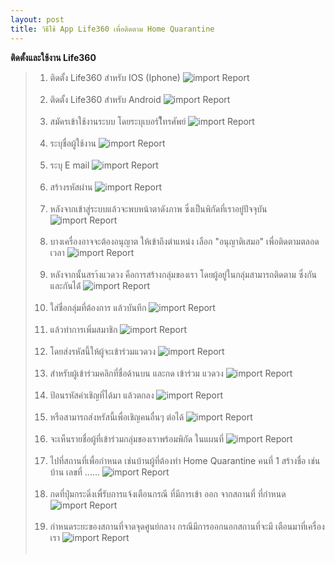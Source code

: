 ```yaml
---
layout: post
title: วิธีใช้ App Life360 เพื่อติดตาม Home Quarantine 
---
```


**ติดตั้งและใช้งาน Life360**
> 1. ติดตั้ง Life360 สำหรับ IOS (Iphone)
![import Report](/img/life360/1.jpg )<br><br>
> 2. ติดตั้ง Life360 สำหรับ Android
![import Report](/img/life360/2.jpg)<br><br>
> 3. สมัครเข้าใช้งานระบบ โดยระบุเบอร์โืทรศัพย์ 
![import Report](/img/life360/3.jpg)<br><br>
> 4. ระบุชื่อผู้ใช้งาน 
![import Report](/img/life360/4.jpg)<br><br>
> 5. ระบุ E mail
![import Report](/img/life360/5.jpg)<br><br>
> 6. สร้างรหัสผ่าน
![import Report](/img/life360/6.jpg)<br><br>
> 7. หลังจากเข้าสู่ระบบแล้วจะพบหน้าตาดังภาพ ซึ่งเป็นพิกัดที่เราอยู่ปัจจุบัน
![import Report](/img/life360/7.jpg)<br><br>
> 8. บางเครื่องอาจจะต้องอนุญาต ให้เข้าถึงตำแหน่ง เลือก "อนุญาติเสมอ" เพื่อติดตามตลอดเวลา
![import Report](/img/life360/8.jpg)<br><br>
> 9. หลังจากนั้นสรา้งแวดวง คือการสร้างกลุ่มของเรา โดยผู้อยู่ในกลุ่มสามารถติดตาม ซึ่งกันและกันได่้
![import Report](/img/life360/9.jpg)<br><br>
> 10. ใส่ชื่อกลุ่มที่ต้องการ แล้วบันทึก
![import Report](/img/life360/10.jpg)<br><br>
> 11. แล้วทำการเพิ่มสมาชิก
![import Report](/img/life360/11.jpg)<br><br>
> 12. โดยส่งรหัสนี้ให้ผู้จะเข้าร่วมแวดวง 
![import Report](/img/life360/12.jpg)<br><br>
> 13. สำหรับผู้เข้าร่วมคลิกที่ชื่อด้านบน และกด เข้าร่วม แวดวง
![import Report](/img/life360/13.jpg)<br><br>
> 14. ป้อนรหัสคำเชิญที่ได้มา แล้วตกลง
![import Report](/img/life360/14.jpg)<br><br>
> 15. หรือสามารถส่งหรัสนี้เพื่อเชิญคนอื่นๆ ต่อได้
![import Report](/img/life360/15.jpg)<br><br>
> 16. จะเห็นรายชื่อผู้ที่เข้าร่วมกลุ่มของเราพร้อมพิกัด ในแผนที่
![import Report](/img/life360/16.jpg)<br><br>
> 17. ไปที่สถานที่เพื่อกำหนด เช่นบ้านผู้ที่ต้องทำ Home Quarantine คนที่ 1 สร้างชื่อ เช่นบ้าน เลขที่ ......
![import Report](/img/life360/17.jpg)<br><br>
> 18. กดที่ปุ่มกระดิ่งเพื่รับการแจ้งเตือนกรณี ที่มีการเข้า ออก จากสถานที่ ที่กำหนด
![import Report](/img/life360/18.jpg)<br><br>
> 19. กำหนดระยะของสถานที่จาดจุดศูนย์กลาง กรณีมีการออกนอกสถานที่จะมี เตือนมาที่เครื่องเรา 
![import Report](/img/life360/19.jpg)<br><br>





